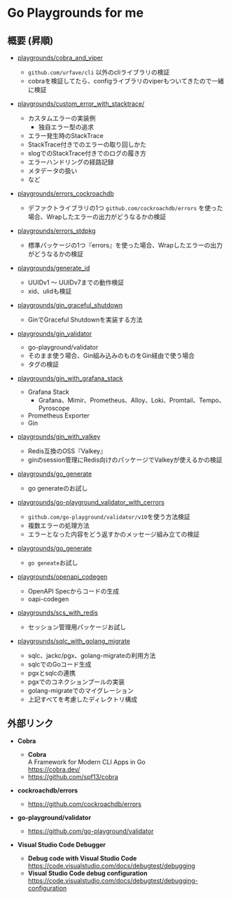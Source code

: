 # Go Playgrounds for me

## 概要 (昇順)

* [playgrounds/cobra_and_viper](./playgrounds/cobra_and_viper)
    * `github.com/urfave/cli` 以外のcliライブラリの検証
    * cobraを検証してたら、configライブラリのviperもついてきたので一緒に検証

* [playgrounds/custom_error_with_stacktrace/](./playgrounds/custom_error_with_stacktrace/)
    * カスタムエラーの実装例
        * 独自エラー型の追求
    * エラー発生時のStackTrace
    * StackTrace付きでのエラーの取り回しかた
    * slogでのStackTrace付きでのログの履き方
    * エラーハンドリングの経路記録
    * メタデータの扱い
    * など

* [playgrounds/errors_cockroachdb](./playgrounds/errors_cockroachdb)
    * デファクトライブラリの1つ `github.com/cockroachdb/errors` を使った場合、Wrapしたエラーの出力がどうなるかの検証    

* [playgrounds/errors_stdpkg](./playgrounds/errors_stdpkg)
    * 標準パッケージの1つ『errors』を使った場合、Wrapしたエラーの出力がどうなるかの検証    

* [playgrounds/generate_id](./playgrounds/generate_id)
    * UUIDv1 〜 UUIDv7までの動作検証
    * xid、ulidも検証

* [playgrounds/gin_graceful_shutdown](./playgrounds/gin_graceful_shutdown)
    * GinでGraceful Shutdownを実装する方法

* [playgrounds/gin_validator](./playgrounds/gin_validator)
    * go-playground/validator
    * そのまま使う場合、Gin組み込みのものをGin経由で使う場合
    * タグの検証

* [playgrounds/gin_with_grafana_stack](./playgrounds/gin_with_grafana_stack)
    * Grafana Stack
        * Grafana、Mimir、Prometheus、Alloy、Loki、Promtail、Tempo、Pyroscope
    * Prometheus Exporter
    * Gin

* [playgrounds/gin_with_valkey](./playgrounds/gin_with_valkey)
    * Redis互換のOSS『Valkey』
    * ginのsession管理にRedis向けのパッケージでValkeyが使えるかの検証

* [playgrounds/go_generate](./playgrounds/go_generate)
    * go generateのお試し

* [playgrounds/go-playground_validator_with_cerrors](./playgrounds/go-playground_validator_with_cerrors)
    * `github.com/go-playground/validator/v10`を使う方法検証
    * 複数エラーの処理方法
    * エラーとなった内容をどう返すかのメッセージ組み立ての検証

* [playgrounds/go_generate](./playgrounds/go_generate)
    * `go geneate`お試し

* [playgrounds/openapi_codegen](./playgrounds/openapi_codegen)
    * OpenAPI Specからコードの生成
    * oapi-codegen

* [playgrounds/scs_with_redis](./playgrounds/scs_with_redis)
    * セッション管理用パッケージお試し

* [playgrounds/sqlc_with_golang_migrate](./playgrounds/sqlc_with_golang_migrate)
    * sqlc、jackc/pgx、golang-migrateの利用方法
    * sqlcでのGoコード生成
    * pgxとsqlcの連携
    * pgxでのコネクションプールの実装
    * golang-migrateでのマイグレーション
    * 上記すべてを考慮したディレクトリ構成

## 外部リンク

* **Cobra**
    * **Cobra**  
      A Framework for Modern CLI Apps in Go  
      https://cobra.dev/
    * https://github.com/spf13/cobra

* **cockroachdb/errors**
    * https://github.com/cockroachdb/errors

* **go-playground/validator**
    * https://github.com/go-playground/validator

* **Visual Studio Code Debugger**
    * **Debug code with Visual Studio Code**  
      https://code.visualstudio.com/docs/debugtest/debugging
    * **Visual Studio Code debug configuration**  
      https://code.visualstudio.com/docs/debugtest/debugging-configuration
